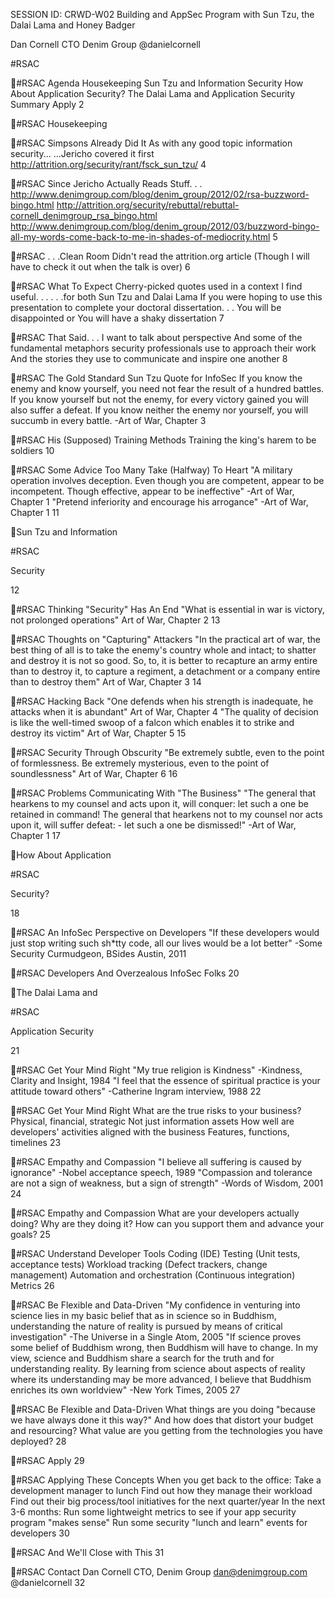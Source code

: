 SESSION ID: CRWD-W02
Building and AppSec Program with Sun Tzu, the Dalai Lama and Honey Badger

Dan Cornell
CTO Denim Group @danielcornell

#RSAC

#RSAC
Agenda
 Housekeeping  Sun Tzu and Information Security  How About Application Security?  The Dalai Lama and Application Security  Summary  Apply
2

#RSAC
Housekeeping

#RSAC
Simpsons Already Did It
 As with any good topic information security...
...Jericho covered it first
http://attrition.org/security/rant/fsck_sun_tzu/
4

#RSAC
Since Jericho Actually Reads Stuff. . .
http://www.denimgroup.com/blog/denim_group/2012/02/rsa-buzzword-bingo.html http://attrition.org/security/rebuttal/rebuttal-cornell_denimgroup_rsa_bingo.html http://www.denimgroup.com/blog/denim_group/2012/03/buzzword-bingo-all-my-words-come-back-to-me-in-shades-of-mediocrity.html
5

#RSAC
. . .Clean Room
Didn't read the attrition.org article (Though I will have to check it out when the talk is over)
6

#RSAC
What To Expect
Cherry-picked quotes used in a context I find useful. . . . . .for both Sun Tzu and Dalai Lama
If you were hoping to use this presentation to complete your doctoral dissertation. . .
You will be disappointed or You will have a shaky dissertation
7

#RSAC
That Said. . .
I want to talk about perspective
And some of the fundamental metaphors security professionals use to approach their work
And the stories they use to communicate and inspire one another
8

#RSAC
The Gold Standard Sun Tzu Quote for InfoSec
If you know the enemy and know yourself, you need not fear the result of a hundred battles. If you know yourself but not the enemy, for every victory gained you will also suffer a defeat. If you know neither the enemy nor yourself, you will succumb in every battle.
-Art of War, Chapter 3

#RSAC
His (Supposed) Training Methods
Training the king's harem to be soldiers
10

#RSAC
Some Advice Too Many Take (Halfway) To Heart
"A military operation involves deception. Even though you are competent, appear to be incompetent. Though effective, appear to be ineffective" -Art of War, Chapter 1
"Pretend inferiority and encourage his arrogance" -Art of War, Chapter 1
11

Sun Tzu and Information

#RSAC

Security

12

#RSAC
Thinking "Security" Has An End
"What is essential in war is victory, not prolonged operations" Art of War, Chapter 2
13

#RSAC
Thoughts on "Capturing" Attackers
"In the practical art of war, the best thing of all is to take the enemy's country whole and intact; to shatter and destroy it is not so good. So, to, it is better to recapture an army entire than to destroy it, to capture a regiment, a detachment or a company entire than to destroy them" Art of War, Chapter 3
14

#RSAC
Hacking Back
"One defends when his strength is inadequate, he attacks when it is abundant" Art of War, Chapter 4
"The quality of decision is like the well-timed swoop of a falcon which enables it to strike and destroy its victim" Art of War, Chapter 5
15

#RSAC
Security Through Obscurity
"Be extremely subtle, even to the point of formlessness. Be extremely mysterious, even to the point of soundlessness" Art of War, Chapter 6
16

#RSAC
Problems Communicating With "The Business"
"The general that hearkens to my counsel and acts upon it, will conquer: let such a one be retained in command! The general that hearkens not to my counsel nor acts upon it, will suffer defeat: - let such a one be dismissed!" -Art of War, Chapter 1
17

How About Application

#RSAC

Security?

18

#RSAC
An InfoSec Perspective on Developers
"If these developers would just stop writing such sh*tty code, all our lives would be a lot better"
-Some Security Curmudgeon, BSides Austin, 2011

#RSAC
Developers And Overzealous InfoSec Folks
20

The Dalai Lama and

#RSAC

Application Security

21

#RSAC
Get Your Mind Right
"My true religion is Kindness" -Kindness, Clarity and Insight, 1984
"I feel that the essence of spiritual practice is your attitude toward others" -Catherine Ingram interview, 1988
22

#RSAC
Get Your Mind Right
 What are the true risks to your business?
 Physical, financial, strategic  Not just information assets
 How well are developers' activities aligned with the business
 Features, functions, timelines
23

#RSAC
Empathy and Compassion
"I believe all suffering is caused by ignorance" -Nobel acceptance speech, 1989
"Compassion and tolerance are not a sign of weakness, but a sign of strength" -Words of Wisdom, 2001
24

#RSAC
Empathy and Compassion
 What are your developers actually doing?  Why are they doing it?  How can you support them and advance your goals?
25

#RSAC
Understand Developer Tools
 Coding (IDE)  Testing (Unit tests, acceptance tests)  Workload tracking (Defect trackers, change management)  Automation and orchestration (Continuous integration)  Metrics
26

#RSAC
Be Flexible and Data-Driven
"My confidence in venturing into science lies in my basic belief that as in science so in Buddhism, understanding the nature of reality is pursued by means of critical investigation" -The Universe in a Single Atom, 2005 "If science proves some belief of Buddhism wrong, then Buddhism will have to change. In my view, science and Buddhism share a search for the truth and for understanding reality. By learning from science about aspects of reality where its understanding may be more advanced, I believe that Buddhism enriches its own worldview" -New York Times, 2005
27

#RSAC
Be Flexible and Data-Driven
 What things are you doing "because we have always done it this way?"
 And how does that distort your budget and resourcing?
 What value are you getting from the technologies you have deployed?
28

#RSAC
Apply
29

#RSAC
Applying These Concepts
 When you get back to the office:
 Take a development manager to lunch  Find out how they manage their workload  Find out their big process/tool initiatives for the next quarter/year
 In the next 3-6 months:
 Run some lightweight metrics to see if your app security program "makes sense"
 Run some security "lunch and learn" events for developers
30

#RSAC
And We'll Close with This
31

#RSAC
Contact
Dan Cornell CTO, Denim Group
dan@denimgroup.com @danielcornell
32

